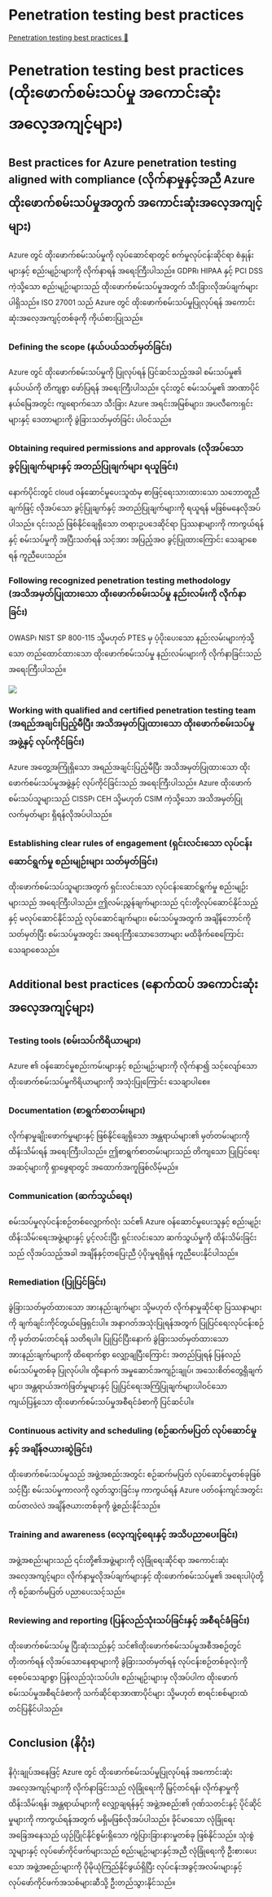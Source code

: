# Penetration testing best practices

[Penetration testing best practices 🔗](https://www.coursera.org/learn/cybersecurity-tools-and-technologies/supplement/iMeiw/penetration-testing-best-practices)

# Penetration testing best practices (ထိုးဖောက်စမ်းသပ်မှု အကောင်းဆုံးအလေ့အကျင့်များ)

## Best practices for Azure penetration testing aligned with compliance (လိုက်နာမှုနှင့်အညီ Azure ထိုးဖောက်စမ်းသပ်မှုအတွက် အကောင်းဆုံးအလေ့အကျင့်များ)

Azure တွင် ထိုးဖောက်စမ်းသပ်မှုကို လုပ်ဆောင်ရာတွင် စက်မှုလုပ်ငန်းဆိုင်ရာ စံနှုန်းများနှင့် စည်းမျဉ်းများကို လိုက်နာရန် အရေးကြီးပါသည်။ GDPR၊ HIPAA နှင့် PCI DSS ကဲ့သို့သော စည်းမျဉ်းများသည် ထိုးဖောက်စမ်းသပ်မှုအတွက် သီးခြားလိုအပ်ချက်များ ပါရှိသည်။ ISO 27001 သည် Azure တွင် ထိုးဖောက်စမ်းသပ်မှုပြုလုပ်ရန် အကောင်းဆုံးအလေ့အကျင့်တစ်ခုကို ကိုယ်စားပြုသည်။

### Defining the scope (နယ်ပယ်သတ်မှတ်ခြင်း)

Azure တွင် ထိုးဖောက်စမ်းသပ်မှုကို ပြုလုပ်ရန် ပြင်ဆင်သည့်အခါ စမ်းသပ်မှု၏ နယ်ပယ်ကို တိကျစွာ ဖော်ပြရန် အရေးကြီးပါသည်။ ၎င်းတွင် စမ်းသပ်မှု၏ အာဏာပိုင်နယ်မြေအတွင်း ကျရောက်သော သီးခြား Azure အရင်းအမြစ်များ၊ အပလီကေးရှင်းများနှင့် ဒေတာများကို ခွဲခြားသတ်မှတ်ခြင်း ပါဝင်သည်။

### Obtaining required permissions and approvals (လိုအပ်သော ခွင့်ပြုချက်များနှင့် အတည်ပြုချက်များ ရယူခြင်း)

နောက်ပိုင်းတွင် cloud ဝန်ဆောင်မှုပေးသူထံမှ စာဖြင့်ရေးသားထားသော သဘောတူညီချက်ဖြင့် လိုအပ်သော ခွင့်ပြုချက်နှင့် အတည်ပြုချက်များကို ရယူရန် မဖြစ်မနေလိုအပ်ပါသည်။ ၎င်းသည် ဖြစ်နိုင်ချေရှိသော တရားဥပဒေဆိုင်ရာ ပြဿနာများကို ကာကွယ်ရန်နှင့် စမ်းသပ်မှုကို အပြီးသတ်ရန် သင့်အား အပြည့်အဝ ခွင့်ပြုထားကြောင်း သေချာစေရန် ကူညီပေးသည်။

### Following recognized penetration testing methodology (အသိအမှတ်ပြုထားသော ထိုးဖောက်စမ်းသပ်မှု နည်းလမ်းကို လိုက်နာခြင်း)

OWASP၊ NIST SP 800-115 သို့မဟုတ် PTES မှ ပံ့ပိုးပေးသော နည်းလမ်းများကဲ့သို့သော တည်ထောင်ထားသော ထိုးဖောက်စမ်းသပ်မှု နည်းလမ်းများကို လိုက်နာခြင်းသည် အရေးကြီးပါသည်။

<img src="https://d3c33hcgiwev3.cloudfront.net/imageAssetProxy.v1/jdRFZfnHQ7W8OnKbGWS8OQ_053b071864d94b779d579955e68265e1_C6M3L3_05_Img1.png?expiry=1744243200000&hmac=f1_0Vbu33BetnBtWkJVszrqZ1RBcFa29UXjqXGNJeJU">

### Working with qualified and certified penetration testing team (အရည်အချင်းပြည့်မီပြီး အသိအမှတ်ပြုထားသော ထိုးဖောက်စမ်းသပ်မှုအဖွဲ့နှင့် လုပ်ကိုင်ခြင်း)

Azure အတွေ့အကြုံရှိသော အရည်အချင်းပြည့်မီပြီး အသိအမှတ်ပြုထားသော ထိုးဖောက်စမ်းသပ်မှုအဖွဲ့နှင့် လုပ်ကိုင်ခြင်းသည် အရေးကြီးပါသည်။ Azure ထိုးဖောက်စမ်းသပ်သူများသည် CISSP၊ CEH သို့မဟုတ် CSIM ကဲ့သို့သော အသိအမှတ်ပြုလက်မှတ်များ ရှိရန်လိုအပ်ပါသည်။

### Establishing clear rules of engagement (ရှင်းလင်းသော လုပ်ငန်းဆောင်ရွက်မှု စည်းမျဉ်းများ သတ်မှတ်ခြင်း)

ထိုးဖောက်စမ်းသပ်သူများအတွက် ရှင်းလင်းသော လုပ်ငန်းဆောင်ရွက်မှု စည်းမျဉ်းများသည် အရေးကြီးပါသည်။ ဤလမ်းညွှန်ချက်များသည် ၎င်းတို့လုပ်ဆောင်နိုင်သည့်နှင့် မလုပ်ဆောင်နိုင်သည့် လုပ်ဆောင်ချက်များ၊ စမ်းသပ်မှုအတွက် အချိန်ဘောင်ကို သတ်မှတ်ပြီး စမ်းသပ်မှုအတွင်း အရေးကြီးသောဒေတာများ မထိခိုက်စေကြောင်း သေချာစေသည်။

## Additional best practices (နောက်ထပ် အကောင်းဆုံးအလေ့အကျင့်များ)

### Testing tools (စမ်းသပ်ကိရိယာများ)

Azure ၏ ဝန်ဆောင်မှုစည်းကမ်းများနှင့် စည်းမျဉ်းများကို လိုက်နာ၍ သင့်လျော်သော ထိုးဖောက်စမ်းသပ်မှုကိရိယာများကို အသုံးပြုကြောင်း သေချာပါစေ။

### Documentation (စာရွက်စာတမ်းများ)

လိုက်နာမှုချိုးဖောက်မှုများနှင့် ဖြစ်နိုင်ချေရှိသော အန္တရာယ်များ၏ မှတ်တမ်းများကို ထိန်းသိမ်းရန် အရေးကြီးပါသည်။ ဤစာရွက်စာတမ်းများသည် တိကျသော ပြုပြင်ရေးအဆင့်များကို ရှာဖွေရာတွင် အထောက်အကူဖြစ်လိမ့်မည်။

### Communication (ဆက်သွယ်ရေး)

စမ်းသပ်မှုလုပ်ငန်းစဉ်တစ်လျှောက်လုံး သင်၏ Azure ဝန်ဆောင်မှုပေးသူနှင့် စည်းမျဉ်းထိန်းသိမ်းရေးအဖွဲ့များနှင့် ပွင့်လင်းပြီး ရှင်းလင်းသော ဆက်သွယ်မှုကို ထိန်းသိမ်းခြင်းသည် လိုအပ်သည့်အခါ အချိန်နှင့်တပြေးညီ ပံ့ပိုးမှုရရှိရန် ကူညီပေးနိုင်ပါသည်။

### Remediation (ပြုပြင်ခြင်း)

ခွဲခြားသတ်မှတ်ထားသော အားနည်းချက်များ သို့မဟုတ် လိုက်နာမှုဆိုင်ရာ ပြဿနာများကို ချက်ချင်းကိုင်တွယ်ဖြေရှင်းပါ။ အနာဂတ်အသုံးပြုရန်အတွက် ပြုပြင်ရေးလုပ်ငန်းစဉ်ကို မှတ်တမ်းတင်ရန် သတိရပါ။ ပြုပြင်ပြီးနောက် ခွဲခြားသတ်မှတ်ထားသော အားနည်းချက်များကို ထိရောက်စွာ လျှော့ချပြီးကြောင်း အတည်ပြုရန် ပြန်လည်စမ်းသပ်မှုတစ်ခု ပြုလုပ်ပါ။ ထို့နောက် အမှုဆောင်အကျဉ်းချုပ်၊ အသေးစိတ်တွေ့ရှိချက်များ၊ အန္တရာယ်အကဲဖြတ်မှုများနှင့် ပြုပြင်ရေးအကြံပြုချက်များပါဝင်သော ကျယ်ပြန့်သော ထိုးဖောက်စမ်းသပ်မှုအစီရင်ခံစာကို ပြင်ဆင်ပါ။

### Continuous activity and scheduling (စဉ်ဆက်မပြတ် လုပ်ဆောင်မှုနှင့် အချိန်ဇယားဆွဲခြင်း)

ထိုးဖောက်စမ်းသပ်မှုသည် အဖွဲ့အစည်းအတွင်း စဉ်ဆက်မပြတ် လုပ်ဆောင်မှုတစ်ခုဖြစ်သင့်ပြီး စမ်းသပ်မှုကာလကို လွတ်သွားခြင်းမှ ကာကွယ်ရန် Azure ပတ်ဝန်းကျင်အတွင်း ထပ်တလဲလဲ အချိန်ဇယားတစ်ခုကို ဖွဲ့စည်းနိုင်သည်။

### Training and awareness (လေ့ကျင့်ရေးနှင့် အသိပညာပေးခြင်း)

အဖွဲ့အစည်းများသည် ၎င်းတို့၏အဖွဲ့များကို လုံခြုံရေးဆိုင်ရာ အကောင်းဆုံးအလေ့အကျင့်များ၊ လိုက်နာမှုလိုအပ်ချက်များနှင့် ထိုးဖောက်စမ်းသပ်မှု၏ အရေးပါပုံတို့ကို စဉ်ဆက်မပြတ် ပညာပေးသင့်သည်။

### Reviewing and reporting (ပြန်လည်သုံးသပ်ခြင်းနှင့် အစီရင်ခံခြင်း)

ထိုးဖောက်စမ်းသပ်မှု ပြီးဆုံးသည်နှင့် သင်၏ထိုးဖောက်စမ်းသပ်မှုအစီအစဉ်တွင် တိုးတက်ရန် လိုအပ်သောနေရာများကို ခွဲခြားသတ်မှတ်ရန် လုပ်ငန်းစဉ်တစ်ခုလုံးကို စေ့စပ်သေချာစွာ ပြန်လည်သုံးသပ်ပါ။ စည်းမျဉ်းများမှ လိုအပ်ပါက ထိုးဖောက်စမ်းသပ်မှုအစီရင်ခံစာကို သက်ဆိုင်ရာအာဏာပိုင်များ သို့မဟုတ် စာရင်းစစ်များထံ တင်ပြနိုင်ပါသည်။

## Conclusion (နိဂုံး)

နိဂုံးချုပ်အနေဖြင့် Azure တွင် ထိုးဖောက်စမ်းသပ်မှုပြုလုပ်ရန် အကောင်းဆုံးအလေ့အကျင့်များကို လိုက်နာခြင်းသည် လုံခြုံရေးကို မြှင့်တင်ရန်၊ လိုက်နာမှုကို ထိန်းသိမ်းရန်၊ အန္တရာယ်များကို လျှော့ချရန်နှင့် အဖွဲ့အစည်း၏ ဂုဏ်သတင်းနှင့် ပိုင်ဆိုင်မှုများကို ကာကွယ်ရန်အတွက် မရှိမဖြစ်လိုအပ်ပါသည်။ ခိုင်မာသော လုံခြုံရေးအခြေအနေသည် ယှဉ်ပြိုင်နိုင်စွမ်းရှိသော ကွဲပြားခြားနားမှုတစ်ခု ဖြစ်နိုင်သည်။ သုံးစွဲသူများနှင့် လုပ်ဖော်ကိုင်ဖက်များသည် စည်းမျဉ်းများနှင့်အညီ လုံခြုံရေးကို ဦးစားပေးသော အဖွဲ့အစည်းများကို ပိုမိုယုံကြည်နိုင်ဖွယ်ရှိပြီး လုပ်ငန်းအခွင့်အလမ်းများနှင့် လုပ်ဖော်ကိုင်ဖက်အသစ်များဆီသို့ ဦးတည်သွားနိုင်သည်။

